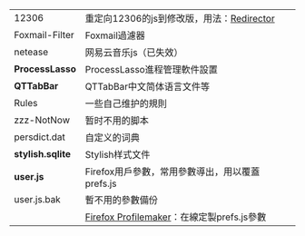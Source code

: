| | |
| :--- | :--- |
| 12306 | 重定向12306的js到修改版，用法：[Redirector][1] |
| Foxmail-Filter | Foxmail過濾器 |
| netease | 网易云音乐js（已失效） |
| **ProcessLasso** | ProcessLasso進程管理軟件設置 |
| **QTTabBar** | QTTabBar中文简体语言文件等 |
| Rules | 一些自己维护的規則 |
| zzz-NotNow | 暂时不用的脚本 |
| persdict.dat | 自定义的词典 |
| **stylish.sqlite** | Stylish样式文件 |
| **user.js** | Firefox用戶參數，常用參數導出，用以覆蓋prefs.js |
| user.js.bak | 暫不用的參數備份 |
| | [Firefox Profilemaker](https://ffprofile.com/#start)：在線定製prefs.js參數 |

[1]: https://github.com/dupontjoy/userChrome.js-Collections-/tree/master/Redirector